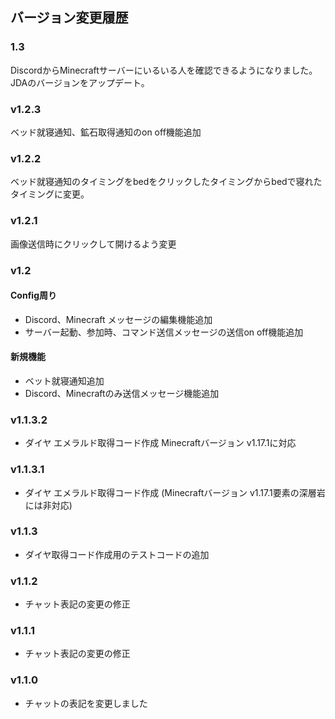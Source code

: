 ## バージョン変更履歴

### 1.3
DiscordからMinecraftサーバーにいるいる人を確認できるようになりました。
JDAのバージョンをアップデート。

### v1.2.3
ベッド就寝通知、鉱石取得通知のon off機能追加

### v1.2.2
ベッド就寝通知のタイミングをbedをクリックしたタイミングからbedで寝れたタイミングに変更。

### v1.2.1
画像送信時にクリックして開けるよう変更

### v1.2
#### Config周り
- Discord、Minecraft メッセージの編集機能追加
- サーバー起動、参加時、コマンド送信メッセージの送信on off機能追加

#### 新規機能
- ベット就寝通知追加
- Discord、Minecraftのみ送信メッセージ機能追加

### v1.1.3.2
- ダイヤ エメラルド取得コード作成 Minecraftバージョン v1.17.1に対応

### v1.1.3.1
- ダイヤ エメラルド取得コード作成 (Minecraftバージョン v1.17.1要素の深層岩には非対応)

### v1.1.3
- ダイヤ取得コード作成用のテストコードの追加

### v1.1.2
- チャット表記の変更の修正

### v1.1.1
- チャット表記の変更の修正


### v1.1.0
- チャットの表記を変更しました
